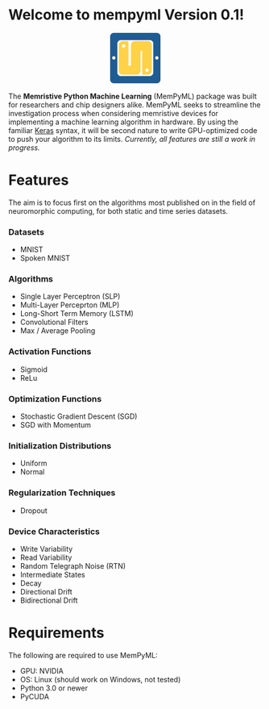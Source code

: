 # Welcome to mempyml Version 0.1!
<p align="center"><img src="logo.png" height="100px"></p>

The **Memristive Python Machine Learning** (MemPyML) package was built for researchers and chip designers alike. MemPyML seeks to streamline the investigation process when considering memristive devices for implementing a machine learning algorithm in hardware. By using the familiar [Keras](https://keras.io) syntax, it will be second nature to write GPU-optimized code to push your algorithm to its limits.
*Currently, all features are still a work in progress.*

# Features
The aim is to focus first on the algorithms most published on in the field of neuromorphic computing, for both static and time series datasets.
### Datasets
- MNIST
- Spoken MNIST
### Algorithms
- Single Layer Perceptron (SLP)
- Multi-Layer Perceprton (MLP)
- Long-Short Term Memory (LSTM)
- Convolutional Filters
- Max / Average Pooling
### Activation Functions
- Sigmoid
- ReLu
### Optimization Functions
- Stochastic Gradient Descent (SGD)
- SGD with Momentum
### Initialization Distributions
- Uniform 
- Normal
### Regularization Techniques
- Dropout
### Device Characteristics
- Write Variability
- Read Variability
- Random Telegraph Noise (RTN)
- Intermediate States
- Decay
- Directional Drift
- Bidirectional Drift


# Requirements
The following are required to use MemPyML:
- GPU: NVIDIA
- OS: Linux (should work on Windows, not tested)
- Python 3.0 or newer
- PyCUDA


